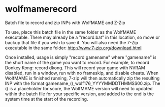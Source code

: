 # wolfmamerecord
Batch file to record and zip INPs with WolfMAME and Z-Zip

To use, place this batch file in the same folder as the WolfMAME executable. There may already be a "record.bat" in this location, so move or backup that file if you wish to save it. You will also need the 7-Zip executable in the same folder: http://www.7-zip.org/download.html

Once installed, usage is simply "record gamename" where "gamename" is the short name of the game you want to record. For example, to record Donkey Kong: record dkong. This will record your game with NVRAM disabled, run in a window, run with no frameskip, and disable cheats. When WolfMAME is finished running, 7-zip will then automatically zip the resulting INP with the format gamename_()_wolf176_YYYYMMDDTHMMSS00.zip. The () is a placeholder for score, the WolfMAME version will need to updated within the batch file for your specific version, and added to the end is the system time at the start of the recording.
